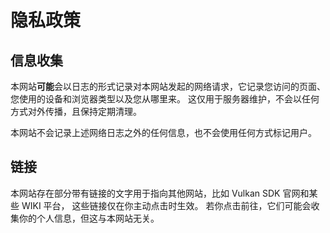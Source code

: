 # **隐私政策**

## **信息收集**

本网站**可能**会以日志的形式记录对本网站发起的网络请求，它记录您访问的页面、您使用的设备和浏览器类型以及您从哪里来。
这仅用于服务器维护，不会以任何方式对外传播，且保持定期清理。

本网站不会记录上述网络日志之外的任何信息，也不会使用任何方式标记用户。

## **链接**

本网站存在部分带有链接的文字用于指向其他网站，比如 Vulkan SDK 官网和某些 WIKI 平台，
这些链接仅在你主动点击时生效。
若你点击前往，它们可能会收集你的个人信息，但这与本网站无关。
